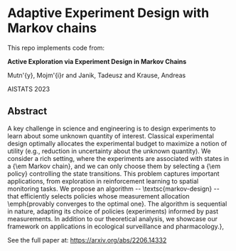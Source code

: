 # Adaptive Experiment Design with Markov chains

This repo implements code from:

**Active Exploration via Experiment Design in Markov Chains** 

Mutn\'{y}, Mojm\'{i}r and Janik, Tadeusz and Krause, Andreas

AISTATS 2023


Abstract
----------
A key challenge in science and engineering is to design experiments to learn about some unknown quantity of interest. Classical experimental design optimally allocates the experimental budget to maximize a notion of utility (e.g., reduction in uncertainty about the unknown quantity). We consider a rich setting, where the experiments are associated with states in a {\em Markov chain}, and we can only choose them by selecting a {\em policy} controlling the state transitions. This problem captures important applications, from exploration in reinforcement learning to spatial monitoring tasks. We propose an algorithm -- \textsc{markov-design} -- that efficiently selects policies whose measurement allocation \emph{provably converges to the optimal one}. The algorithm is sequential in nature, adapting its choice of policies (experiments) informed by past measurements. In addition to our theoretical analysis, we showcase our framework on applications in ecological surveillance and pharmacology.},

See the full paper at: https://arxiv.org/abs/2206.14332
